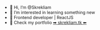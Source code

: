 - 👋 Hi, I’m @Skrekliam
- 👀 I’m interested in learning something new
- 🌱 Frontend developer | ReactJS
- 💞️ Check my portfolio [➡ skrekliam.tk ⬅](https://skrekliam.tk/)

<!---
Skrekliam/Skrekliam is a ✨ special ✨ repository because its `README.md` (this file) appears on your GitHub profile.
You can click the Preview link to take a look at your changes.
--->
